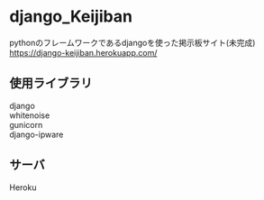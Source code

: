 # django_Keijiban

pythonのフレームワークであるdjangoを使った掲示板サイト(未完成)
https://django-keijiban.herokuapp.com/

## 使用ライブラリ
django<br>
whitenoise<br>
gunicorn<br>
django-ipware<br>

## サーバ
Heroku